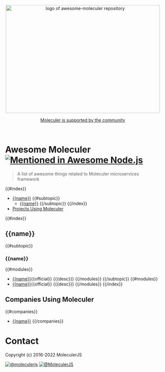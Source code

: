 <div align="center">
	<img width="500" height="350" src="media/awesome_moleculer.svg" alt="logo of awesome-moleculer repository">
	<br>
	<p>
		<a href="https://moleculer.services/support.html">Moleculer is supported by the community</a>
	</p>
	<br>
</div>

# Awesome Moleculer [![Mentioned in Awesome Node.js](https://awesome.re/mentioned-badge.svg)](https://github.com/sindresorhus/awesome-nodejs)

> A list of awesome things related to Moleculer microservices framework

{{#index}}
- [{{name}}](#{{link}})
    {{#subtopic}}
    - [{{name}}](#{{link}})
    {{/subtopic}}
{{/index}}
- [Projects Using Moleculer](#projects-using-moleculer)

{{#index}}
## {{name}}
{{#subtopic}}
### {{name}}
{{#modules}}
- [{{name}}]({{{link}}}){{official}} {{{desc}}}
{{/modules}}
{{/subtopic}}
{{#modules}}
- [{{name}}]({{{link}}}){{official}} {{{desc}}}
{{/modules}}
{{/index}}

## Companies Using Moleculer

{{#companies}}
- [{{name}}]({{{link}}})
{{/companies}}

# Contact

Copyright (c) 2016-2022 MoleculerJS

[![@moleculerjs](https://img.shields.io/badge/github-moleculerjs-green.svg)](https://github.com/moleculerjs) [![@MoleculerJS](https://img.shields.io/badge/twitter-MoleculerJS-blue.svg)](https://twitter.com/MoleculerJS)

[official]: media/moleculer-tiny.png
